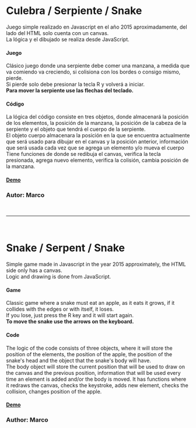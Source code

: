 # Culebra / Serpiente / Snake

Juego simple realizado en Javascript en el año 2015 aproximadamente, del lado del HTML solo cuenta con un canvas. <br>
La lógica y el dibujado se realiza desde JavaScript.

#### Juego
Clásico juego donde una serpiente debe comer una manzana, a medida que va comiendo va creciendo, si colisiona con los bordes o consigo mismo, pierde. <br>
Si pierde solo debe presionar la tecla R y volverá a iniciar. <br>
__Para mover la serpiente use las flechas del teclado.__

#### Código
La lógica del código consiste en tres objetos, donde almacenará la posición de los elementos, la posición de la manzana, la posición de la cabeza de la serpiente y el objeto que tendrá el cuerpo de la serpiente. <br>
El objeto cuerpo almacenara la posición en la que se encuentra actualmente que será usado para dibujar en el canvas y la posición anterior, información que será usada cada vez que se agrega un elemento y/o mueva el cuerpo <br>
Tiene funciones de donde se redibuja el canvas, verifica la tecla presionada, agrega nuevo elemento, verifica la colisión, cambia posición de la manzana.

#### [Demo](http://marco90v.github.io/culebra/)

### Autor: Marco

<br>
<hr />
<br>

# Snake / Serpent / Snake

Simple game made in Javascript in the year 2015 approximately, the HTML side only has a canvas. <br>
Logic and drawing is done from JavaScript.

#### Game
Classic game where a snake must eat an apple, as it eats it grows, if it collides with the edges or with itself, it loses. <br>
If you lose, just press the R key and it will start again. <br>
__To move the snake use the arrows on the keyboard.__

#### Code
The logic of the code consists of three objects, where it will store the position of the elements, the position of the apple, the position of the snake's head and the object that the snake's body will have. <br>
The body object will store the current position that will be used to draw on the canvas and the previous position, information that will be used every time an element is added and/or the body is moved.
It has functions where it redraws the canvas, checks the keystroke, adds new element, checks the collision, changes position of the apple.

#### [Demo](http://marco90v.github.io/culebra/)

### Author: Marco